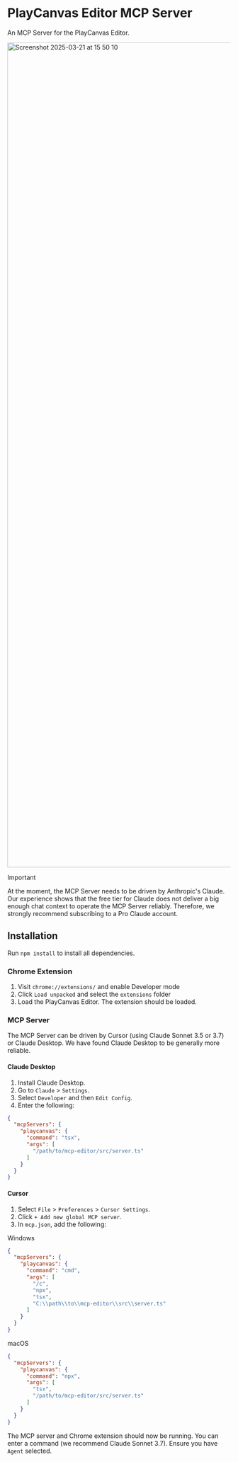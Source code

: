 # PlayCanvas Editor MCP Server

An MCP Server for the PlayCanvas Editor.

<img width="1864" alt="Screenshot 2025-03-21 at 15 50 10" src="https://github.com/user-attachments/assets/393ffe73-40eb-4e1b-9442-2295bbb63326" />

> [!IMPORTANT]  
> At the moment, the MCP Server needs to be driven by Anthropic's Claude. Our experience shows that the free tier for Claude does not deliver a big enough chat context to operate the MCP Server reliably. Therefore, we strongly recommend subscribing to a Pro Claude account.

## Installation

Run `npm install` to install all dependencies.

### Chrome Extension

1. Visit `chrome://extensions/` and enable Developer mode
2. Click `Load unpacked` and select the `extensions` folder
3. Load the PlayCanvas Editor. The extension should be loaded.

### MCP Server

The MCP Server can be driven by Cursor (using Claude Sonnet 3.5 or 3.7) or Claude Desktop. We have found Claude Desktop to be generally more reliable.

#### Claude Desktop

1. Install Claude Desktop.
2. Go to `Claude` > `Settings`.
3. Select `Developer` and then `Edit Config`.
4. Enter the following:

```json
{
  "mcpServers": {
    "playcanvas": {
      "command": "tsx",
      "args": [
        "/path/to/mcp-editor/src/server.ts"
      ]
    }
  }
}
```

#### Cursor

1. Select `File` > `Preferences` > `Cursor Settings`.
2. Click `+ Add new global MCP server`.
3. In `mcp.json`, add the following:

Windows

```json
{
  "mcpServers": {
    "playcanvas": {
      "command": "cmd",
      "args": [
        "/c",
        "npx",
        "tsx",
        "C:\\path\\to\\mcp-editor\\src\\server.ts"
      ]
    }
  }
}
```

macOS

```json
{
  "mcpServers": {
    "playcanvas": {
      "command": "npx",
      "args": [
        "tsx",
        "/path/to/mcp-editor/src/server.ts"
      ]
    }
  }
}
```

The MCP server and Chrome extension should now be running. You can enter a command (we recommend Claude Sonnet 3.7). Ensure you have `Agent` selected.
